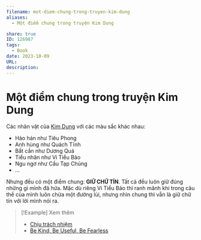 ```yaml
---
filename: mot-diem-chung-trong-truyen-kim-dung
aliases:
  - Một điểm chung trong truyện Kim Dung

share: true
ID: 126987
tags:
  - Book
date: 2023-10-09
URL: 
description:
---
```

# Một điểm chung trong truyện Kim Dung

Các nhân vật của [Kim Dung](../../Kim%20Dung.md) với các màu sắc khác nhau:

- Hảo hán như Tiêu Phong
- Anh hùng như Quách Tĩnh
- Bất cần như Dương Quá
- Tiểu nhân như Vi Tiểu Bảo
- Ngu ngơ như Cẩu Tạp Chủng
- …

Nhưng đều có một điểm chung: **GIỮ CHỮ TÍN**. Tất cả đều luôn giữ đúng những gì mình đã hứa. Mặc dù riêng Vi Tiểu Bảo thì ranh mãnh khi trong câu thề của mình luôn chừa một đường lùi, nhưng nhìn chung thì vẫn là giữ chữ tín với lời mình nói ra.


> [!Example] Xem thêm
> - [Chịu trách nhiệm](./chiu-trach-nhiem.md)
> - [Be Kind, Be Useful, Be Fearless](./be-kind-be-useful-be-fearless.md)